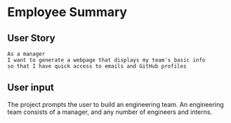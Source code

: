 # Employee Summary

## User Story
```
As a manager
I want to generate a webpage that displays my team's basic info
so that I have quick access to emails and GitHub profiles
```

## User input

The project prompts the user to build an engineering team. An engineering
team consists of a manager, and any number of engineers and interns.

